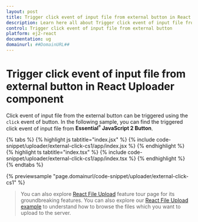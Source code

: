 ```yaml
---
layout: post
title: Trigger click event of input file from external button in React Uploader component | Syncfusion
description: Learn here all about Trigger click event of input file from external button in Syncfusion React Uploader component of Syncfusion Essential JS 2 and more.
control: Trigger click event of input file from external button 
platform: ej2-react
documentation: ug
domainurl: ##DomainURL##
---
```


# Trigger click event of input file from external button in React Uploader component

Click event of input file from the external button can be triggered using the `click` event of button.
In the following sample, you can find the triggered click event of input file from **Essential<sup style="font-size:70%">&reg;</sup> JavaScript 2 Button**.

{% tabs %}
{% highlight js tabtitle="index.jsx" %}
{% include code-snippet/uploader/external-click-cs1/app/index.jsx %}
{% endhighlight %}
{% highlight ts tabtitle="index.tsx" %}
{% include code-snippet/uploader/external-click-cs1/app/index.tsx %}
{% endhighlight %}
{% endtabs %}

 {% previewsample "page.domainurl/code-snippet/uploader/external-click-cs1" %}

>You can also explore [React File Upload](https://www.syncfusion.com/react-ui-components/react-file-upload) feature tour page for its groundbreaking features. You can also explore our [React File Upload example](https://ej2.syncfusion.com/react/demos/#/material/uploader/default) to understand how to browse the files which you want to upload to the server.
